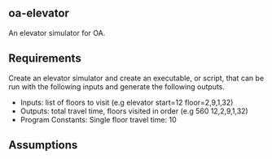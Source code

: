 ## oa-elevator
An elevator simulator for OA.

## Requirements
Create an elevator simulator and create an executable, or script, that can be run with the following inputs and generate the following outputs.
- Inputs: list of floors to visit (e.g elevator start=12 floor=2,9,1,32)
- Outputs: total travel time, floors visited in order (e.g 560 12,2,9,1,32)
- Program Constants: Single floor travel time: 10

## Assumptions

